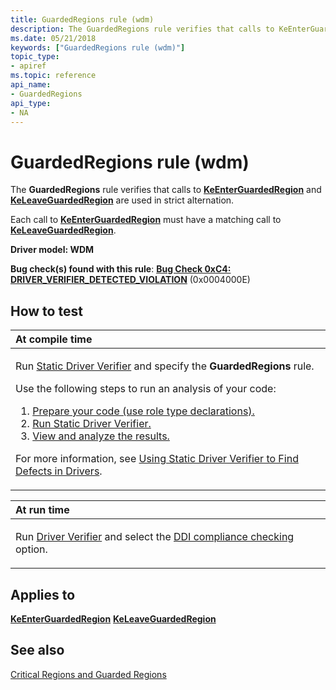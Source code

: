```yaml
---
title: GuardedRegions rule (wdm)
description: The GuardedRegions rule verifies that calls to KeEnterGuardedRegion and KeLeaveGuardedRegion are used in strict alternation.
ms.date: 05/21/2018
keywords: ["GuardedRegions rule (wdm)"]
topic_type:
- apiref
ms.topic: reference
api_name:
- GuardedRegions
api_type:
- NA
---
```


# GuardedRegions rule (wdm)


The **GuardedRegions** rule verifies that calls to [**KeEnterGuardedRegion**](/windows-hardware/drivers/ddi/ntddk/nf-ntddk-keenterguardedregion) and [**KeLeaveGuardedRegion**](/windows-hardware/drivers/ddi/ntddk/nf-ntddk-keleaveguardedregion) are used in strict alternation.

Each call to [**KeEnterGuardedRegion**](/windows-hardware/drivers/ddi/ntddk/nf-ntddk-keenterguardedregion) must have a matching call to [**KeLeaveGuardedRegion**](/windows-hardware/drivers/ddi/ntddk/nf-ntddk-keleaveguardedregion).

**Driver model: WDM**

**Bug check(s) found with this rule**: [**Bug Check 0xC4: DRIVER\_VERIFIER\_DETECTED\_VIOLATION**](../debugger/bug-check-0xc4--driver-verifier-detected-violation.md) (0x0004000E)


## How to test

<table>
<colgroup>
<col width="100%" />
</colgroup>
<thead>
<tr class="header">
<th align="left">At compile time</th>
</tr>
</thead>
<tbody>
<tr class="odd">
<td align="left"><p>Run <a href="/windows-hardware/drivers/devtest/static-driver-verifier" data-raw-source="[Static Driver Verifier](./static-driver-verifier.md)">Static Driver Verifier</a> and specify the <strong>GuardedRegions</strong> rule.</p>
Use the following steps to run an analysis of your code:
<ol>
<li><a href="/windows-hardware/drivers/devtest/using-static-driver-verifier-to-find-defects-in-drivers#preparing-your-source-code" data-raw-source="[Prepare your code (use role type declarations).](./using-static-driver-verifier-to-find-defects-in-drivers.md#preparing-your-source-code)">Prepare your code (use role type declarations).</a></li>
<li><a href="/windows-hardware/drivers/devtest/using-static-driver-verifier-to-find-defects-in-drivers#running-static-driver-verifier" data-raw-source="[Run Static Driver Verifier.](./using-static-driver-verifier-to-find-defects-in-drivers.md#running-static-driver-verifier)">Run Static Driver Verifier.</a></li>
<li><a href="/windows-hardware/drivers/devtest/using-static-driver-verifier-to-find-defects-in-drivers#viewing-and-analyzing-the-results" data-raw-source="[View and analyze the results.](./using-static-driver-verifier-to-find-defects-in-drivers.md#viewing-and-analyzing-the-results)">View and analyze the results.</a></li>
</ol>
<p>For more information, see <a href="/windows-hardware/drivers/devtest/using-static-driver-verifier-to-find-defects-in-drivers" data-raw-source="[Using Static Driver Verifier to Find Defects in Drivers](./using-static-driver-verifier-to-find-defects-in-drivers.md)">Using Static Driver Verifier to Find Defects in Drivers</a>.</p></td>
</tr>
</tbody>
</table>

<table>
<colgroup>
<col width="100%" />
</colgroup>
<thead>
<tr class="header">
<th align="left">At run time</th>
</tr>
</thead>
<tbody>
<tr class="odd">
<td align="left"><p>Run <a href="/windows-hardware/drivers/devtest/driver-verifier" data-raw-source="[Driver Verifier](./driver-verifier.md)">Driver Verifier</a> and select the <a href="/windows-hardware/drivers/devtest/ddi-compliance-checking" data-raw-source="[DDI compliance checking](./ddi-compliance-checking.md)">DDI compliance checking</a> option.</p></td>
</tr>
</tbody>
</table>

 

## Applies to

[**KeEnterGuardedRegion**](/windows-hardware/drivers/ddi/ntddk/nf-ntddk-keenterguardedregion)
[**KeLeaveGuardedRegion**](/windows-hardware/drivers/ddi/ntddk/nf-ntddk-keleaveguardedregion)
## See also

[Critical Regions and Guarded Regions](../kernel/critical-regions-and-guarded-regions.md)
